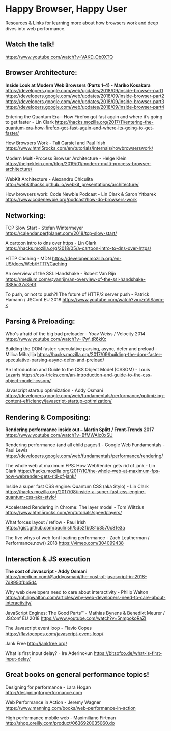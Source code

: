 # Happy Browser, Happy User
Resources &amp; Links for learning more about how browsers work and deep dives into web performance.

## Watch the talk! 
https://www.youtube.com/watch?v=VAKD_Ob0XTQ

## Browser Architecture:

**Inside Look at Modern Web Browsers (Parts 1-4) - Mariko Kosakara**
https://developers.google.com/web/updates/2018/09/inside-browser-part1
https://developers.google.com/web/updates/2018/09/inside-browser-part2
https://developers.google.com/web/updates/2018/09/inside-browser-part3
https://developers.google.com/web/updates/2018/09/inside-browser-part4

Entering the Quantum Era—How Firefox got fast again and where it’s going to get faster - Lin Clark
https://hacks.mozilla.org/2017/11/entering-the-quantum-era-how-firefox-got-fast-again-and-where-its-going-to-get-faster/

How Browsers Work - Tali Garsiel and Paul Irish
https://www.html5rocks.com/en/tutorials/internals/howbrowserswork/

Modern Multi-Process Browser Architecture - Helge Klein
https://helgeklein.com/blog/2019/01/modern-multi-process-browser-architecture/

WebKit Architecture - Alexandru Chiculita
http://webkithacks.github.io/webkit_presentations/architecture/

How browsers work: Code Newbie Podcast - Lin Clark & Saron Yitbarek
https://www.codenewbie.org/podcast/how-do-browsers-work

## Networking:

TCP Slow Start - Stefan Wintermeyer
https://calendar.perfplanet.com/2018/tcp-slow-start/

A cartoon intro to dns over https - Lin Clark
https://hacks.mozilla.org/2018/05/a-cartoon-intro-to-dns-over-https/

HTTP Caching - MDN
https://developer.mozilla.org/en-US/docs/Web/HTTP/Caching

An overview of the SSL Handshake - Robert Van Rijn
https://medium.com/@vanrijn/an-overview-of-the-ssl-handshake-3885c37c3e0f

To push, or not to push?! The future of HTTP/2 server push - Patrick Hamann / JSConf EU 2018
https://www.youtube.com/watch?v=cznVISavm-k

## Parsing & Preloading:

Who's afraid of the big bad preloader - Yoav Weiss / Velocity 2014
https://www.youtube.com/watch?v=i7yf_tR6kKc

Building the DOM faster: speculative parsing, async, defer and preload - Milica Mihajlija
https://hacks.mozilla.org/2017/09/building-the-dom-faster-speculative-parsing-async-defer-and-preload/

An Introduction and Guide to the CSS Object Model (CSSOM) - Louis Lazaris
https://css-tricks.com/an-introduction-and-guide-to-the-css-object-model-cssom/

Javascript startup optimization - Addy Osmani
https://developers.google.com/web/fundamentals/performance/optimizing-content-efficiency/javascript-startup-optimization/

## Rendering & Compositing:

**Rendering performance inside out – Martin Splitt / Front-Trends 2017**
https://www.youtube.com/watch?v=BfMWAIc0xSU

Rendering performance (and all child pages!) - Google Web Fundamentals - Paul Lewis
https://developers.google.com/web/fundamentals/performance/rendering/

The whole web at maximum FPS: How WebRender gets rid of jank - Lin Clark
https://hacks.mozilla.org/2017/10/the-whole-web-at-maximum-fps-how-webrender-gets-rid-of-jank/

Inside a super fast CSS engine: Quantum CSS (aka Stylo) - Lin Clark
https://hacks.mozilla.org/2017/08/inside-a-super-fast-css-engine-quantum-css-aka-stylo/

Accelerated Rendering in Chrome: The layer model - Tom Wiltzius
https://www.html5rocks.com/en/tutorials/speed/layers/

What forces layout / reflow - Paul Irish
https://gist.github.com/paulirish/5d52fb081b3570c81e3a

The five whys of web font loading performance - Zach Leatherman / Performance.now() 2018
https://vimeo.com/304099438

## Interaction & JS execution

**The cost of Javascript - Addy Osmani**
https://medium.com/@addyosmani/the-cost-of-javascript-in-2018-7d8950fbb5d4

Why web developers need to care about interactivity - Philip Walton
https://philipwalton.com/articles/why-web-developers-need-to-care-about-interactivity/

JavaScript Engines: The Good Parts™ - Mathias Bynens & Benedikt Meurer / JSConf EU 2018
https://www.youtube.com/watch?v=5nmpokoRaZI

The Javascript event loop - Flavio Copes
https://flaviocopes.com/javascript-event-loop/

Jank Free
http://jankfree.org/

What is first input delay? - Ire Aderinokun
https://bitsofco.de/what-is-first-input-delay/

## Great books on general performance topics! 

Designing for performance - Lara Hogan
http://designingforperformance.com

Web Performance in Action - Jeremy Wagner
https://www.manning.com/books/web-performance-in-action

High performance mobile web - Maximiliano Firtman
http://shop.oreilly.com/product/0636920035060.do
